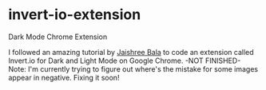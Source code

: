 # invert-io-extension
Dark Mode Chrome Extension

I followed an amazing tutorial by [Jaishree Bala](https://www.youtube.com/watch?v=4RzPjLbFYl0) to code an extension called Invert.io for Dark and Light Mode on Google Chrome.
-NOT FINISHED- 
Note: I'm currently trying to figure out where's the mistake for some images appear in negative. Fixing it soon!


